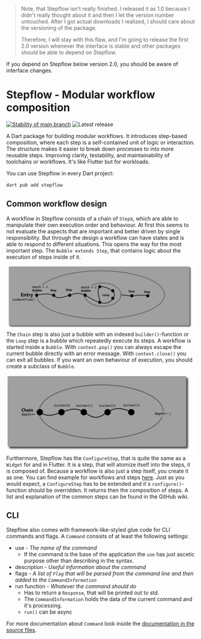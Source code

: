 > Note, that Stepflow isn't really finished. 
> I released it as 1.0 because I didn't really thought about it and 
> then I let the version number untouched. After I got actual downloads I realized, 
> I should care about the versioning of the package.
> 
> Therefore, I will stay with this flaw, 
> and I'm going to release the first 2.0 version whenever 
> the interface is stable and other packages should be able
> to depend on Stepflow.

If you depend on Stepflow below version 2.0, 
you should be aware of interface changes.

# Stepflow - Modular workflow composition
[![Stability of main branch](https://github.com/zopnote/stepflow/actions/workflows/dart-project-quality.yml/badge.svg)](https://github.com/zopnote/stepflow/actions/workflows/dart-project-quality.yml)
![Latest release](https://img.shields.io/github/v/release/zopnote/stepflow?include_prereleases&label=Latest%20release)

A Dart package for building modular workflows. 
It introduces step-based composition, where each step is a self-contained unit of logic or interaction. 
The structure makes it easier to break down processes to into more reusable steps. Improving clarity, 
testability, and maintainability of toolchains or workflows. It's like Flutter but for workloads.

You can use Stepflow in every Dart project:
````bash
dart pub add stepflow
````

## Common workflow design
A workflow in Stepflow consists of a chain of ``Step``s, which are
able to manipulate their own execution order and behaviour.
At first this seems to not evaluate the aspects that are important and
better driven by single responsibility. But through the design a workflow
can have states and is able to respond to different situations.
This opens the way for the most important step. 
The ``Bubble extends Step``, that contains logic about 
the execution of steps inside of it.

![workflow illustration](.images/workflow_illustration_1.png)
The ``Chain`` step is also just
a bubble with an indexed ``builder()``-function
or the ``Loop`` step is a bubble which repeatedly execute its steps.
A workflow is started inside a ``Bubble``.
With ``context.pop()`` you can always escape the current bubble
directly with an error message. With ``context.close()`` you can exit all bubbles.
If you want an own behaviour of execution,
you should create a subclass of ``Bubble``.

![chain illustration](.images/chain_illustration_1.png)
Furthermore, Stepflow has the ``ConfigureStep``, that is quite the same as a ``Widget`` for and in Flutter.
It is a step, that will atomize itself into the steps, it is composed of. Because a workflow is also just
a step itself, you create it as one. You can find example for workflows and steps [here](examples). Just as you
would expect, a ``ConfigureStep`` has to be extended and it`s ``configure()``-function should be overridden.
It returns then the composition of steps. A list and explanation of the common steps can be found in the GitHub wiki.


## CLI
Stepflow also comes with framework-like-styled glue code for CLI commands and flags.
A ``Command`` consists of at least the following settings:
* use - _The name of the command_
  * If the command is the base of the application the ``use`` has just ascetic purpose 
    other than describing in the syntax.
* description - _Useful information about the command_
* flags - _A list of ``Flag`` that will be parsed from the command line and then added to the ``CommandInformation``_
* run function - _Whatever the command should do_
  * Has to return a ``Response``, that will be printed out to std.
  * The ``CommandInformation`` holds the data of the current command and it's processing.
  * ``run()`` can be async

For more documentation about ``Command`` look inside the [documentation in the source files](lib/cli/command.dart).
